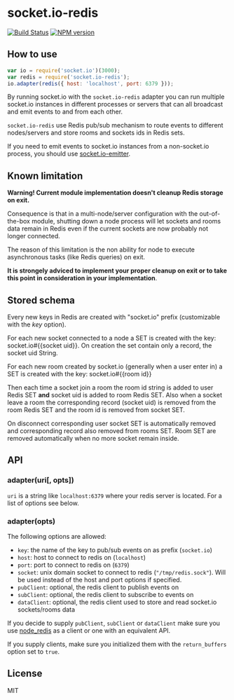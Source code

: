 # socket.io-redis

[![Build Status](https://secure.travis-ci.org/Automattic/socket.io-redis.png)](http://travis-ci.org/Automattic/socket.io-redis)
[![NPM version](https://badge.fury.io/js/socket.io-redis.png)](http://badge.fury.io/js/socket.io-redis)

## How to use

```js
var io = require('socket.io')(3000);
var redis = require('socket.io-redis');
io.adapter(redis({ host: 'localhost', port: 6379 }));
```

By running socket.io with the `socket.io-redis` adapter you can run
multiple socket.io instances in different processes or servers that can
all broadcast and emit events to and from each other.

`socket.io-redis` use Redis pub/sub mechanism to route events to different nodes/servers and
store rooms and sockets ids in Redis sets.

If you need to emit events to socket.io instances from a non-socket.io
process, you should use [socket.io-emitter](http:///github.com/Automattic/socket.io-emitter).

## Known limitation

**Warning! Current module implementation doesn't cleanup Redis storage on exit.**

Consequence is that in a multi-node/server configuration with the out-of-the-box module, 
shutting down a node process will let sockets and rooms data remain in Redis even if the
current sockets are now probably not longer connected.

The reason of this limitation is the non ability for node to execute asynchronous tasks (like 
Redis queries) on exit.

**It is strongely adviced to implement your proper cleanup on exit or to take this point in consideration in your implementation**.

## Stored schema

Every new keys in Redis are created with "socket.io" prefix (customizable with the *key* option).

For each new socket connected to a node a SET is created with the key: socket.io#{{socket uid}}. On creation the set contain only a record, the socket uid String.

For each new room created by socket.io (generally when a user enter in) a SET is created with the key: socket.io#{{room id}}

Then each time a socket join a room the room id string is added to user Redis SET **and** socket uid is added to room Redis SET.
Also when a socket leave a room the corresponding record (socket uid) is removed from the room Redis SET and the room id is removed from socket SET.

On disconnect corresponding user socket SET is automatically removed and corresponding record also removed from rooms SET.
Room SET are removed automatically when no more socket remain inside.

## API

### adapter(uri[, opts])

`uri` is a string like `localhost:6379` where your redis server
is located. For a list of options see below.

### adapter(opts)

The following options are allowed:

- `key`: the name of the key to pub/sub events on as prefix (`socket.io`)
- `host`: host to connect to redis on (`localhost`)
- `port`: port to connect to redis on (`6379`)
- `socket`: unix domain socket to connect to redis (`"/tmp/redis.sock"`). Will
  be used instead of the host and port options if specified.
- `pubClient`: optional, the redis client to publish events on
- `subClient`: optional, the redis client to subscribe to events on
- `dataClient`: optional, the redis client used to store and read socket.io 
  sockets/rooms data

If you decide to supply `pubClient`, `subClient` or `dataClient` make sure you use
[node_redis](https://github.com/mranney/node_redis) as a client or one
with an equivalent API.

If you supply clients, make sure you initialized them with 
the `return_buffers` option set to `true`.

## License

MIT
